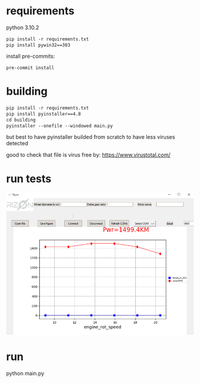 # requirements
python 3.10.2
```
pip install -r requirements.txt
pip install pywin32==303
```
install pre-commits:
```
pre-commit install
```
# building
```
pip install -r requirements.txt
pip install pyinstaller==4.8
cd building
pyinstaller --onefile --windowed main.py
```

but best to have pyinstaller builded from scratch to have less viruses detected

good to check that file is virus free by: https://www.virustotal.com/

# run tests


![how_app_look](readme_imgs/app_preview.PNG)

# run
python main.py
